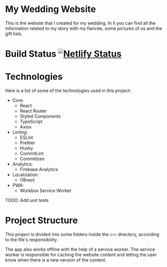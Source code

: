# My Wedding Website

This is the website that I created for my wedding. In it you can find all the information related to my story with my fiancée, some pictures of us and the gift lists.

# Build Status [![Netlify Status](https://api.netlify.com/api/v1/badges/b496e3aa-8ca0-41ba-a41a-34be5da945f5/deploy-status)](https://app.netlify.com/sites/gabiepedro/deploys)

# Technologies

Here is a list of some of the technologies used in this project:

- Core:
  - React
  - React Router
  - Styled Components
  - TypeScript
  - Axios
- Linting:
  - ESLint
  - Prettier
  - Husky
  - CommitLint
  - Commitizen
- Analytics:
  - Firebase Analytics
- Localization:
  - i18next
- PWA:
  - Workbox Service Worker

TODO: Add unit tests

# Project Structure


This project is divided into some folders inside the `src` directory, according to the file's responsibility.

The app also works offline with the help of a service worker. The service worker is responsible for caching the website content and letting the user know when there is a new version of the content.


